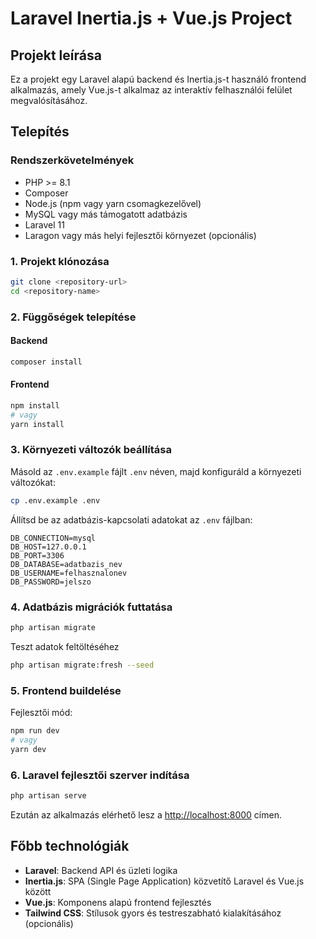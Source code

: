 # Laravel Inertia.js + Vue.js Project

## Projekt leírása
Ez a projekt egy Laravel alapú backend és Inertia.js-t használó frontend alkalmazás, amely Vue.js-t alkalmaz az interaktív felhasználói felület megvalósításához.

## Telepítés

### Rendszerkövetelmények
- PHP >= 8.1
- Composer
- Node.js (npm vagy yarn csomagkezelővel)
- MySQL vagy más támogatott adatbázis
- Laravel 11
- Laragon vagy más helyi fejlesztői környezet (opcionális)

### 1. Projekt klónozása
```bash
git clone <repository-url>
cd <repository-name>
```

### 2. Függőségek telepítése
#### Backend
```bash
composer install
```
#### Frontend
```bash
npm install
# vagy
yarn install
```

### 3. Környezeti változók beállítása
Másold az `.env.example` fájlt `.env` néven, majd konfiguráld a környezeti változókat:
```bash
cp .env.example .env
```
Állítsd be az adatbázis-kapcsolati adatokat az `.env` fájlban:
```env
DB_CONNECTION=mysql
DB_HOST=127.0.0.1
DB_PORT=3306
DB_DATABASE=adatbazis_nev
DB_USERNAME=felhasznalonev
DB_PASSWORD=jelszo
```

### 4. Adatbázis migrációk futtatása
```bash
php artisan migrate
```

Teszt adatok feltöltéséhez
```bash
php artisan migrate:fresh --seed
```

### 5. Frontend buildelése
Fejlesztői mód:
```bash
npm run dev
# vagy
yarn dev
```

### 6. Laravel fejlesztői szerver indítása
```bash
php artisan serve
```

Ezután az alkalmazás elérhető lesz a [http://localhost:8000](http://localhost:8000) címen.

## Főbb technológiák
- **Laravel**: Backend API és üzleti logika
- **Inertia.js**: SPA (Single Page Application) közvetítő Laravel és Vue.js között
- **Vue.js**: Komponens alapú frontend fejlesztés
- **Tailwind CSS**: Stílusok gyors és testreszabható kialakításához (opcionális)
